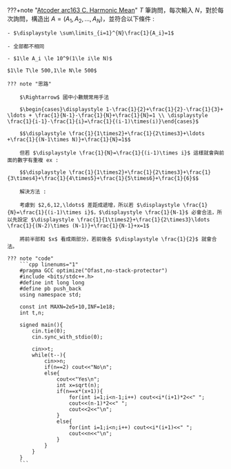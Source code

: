 ???+note "[Atcoder arc163 C. Harmonic Mean](https://atcoder.jp/contests/arc163/tasks/arc163_c)"
    $T$ 筆詢問，每次輸入 $N$，對於每次詢問，構造出 $A=(A_1,A_2,…,A_N)$，並符合以下條件 :

    - $\displaystyle \sum\limits_{i=1}^{N}\frac{1}{A_i}=1$

    - 全部都不相同

    - $1\le A_i \le 10^9(1\le i\le N)$

    $1\le T\le 500,1\le N\le 500$
	
	??? note "思路"

        $\Rightarrow$ 國中小數競常用手法

        $\begin{cases}\displaystyle 1-\frac{1}{2}+\frac{1}{2}-\frac{1}{3}+ \ldots + \frac{1}{N-1}-\frac{1}{N}+\frac{1}{N}=1 \\ \displaystyle \frac{1}{i-1}-\frac{1}{i}=\frac{1}{(i-1)\times(i)}\end{cases}$

        $$\displaystyle \frac{1}{1\times2}+\frac{1}{2\times3}+\ldots +\frac{1}{(N-1\times N)}+\frac{1}{N}=1$$

        但若 $\displaystyle \frac{1}{N}=\frac{1}{(i-1)\times i}$ 這樣就會與前面的數字有重複 ex : 
        
        $$\displaystyle \frac{1}{1\times2}+\frac{1}{2\times3}+\frac{1}{3\times4}+\frac{1}{4\times5}+\frac{1}{5\times6}+\frac{1}{6}$$

        解決方法 :

        考慮到 $2,6,12,\ldots$ 差距成遞增，所以若 $\displaystyle \frac{1}{N}=\frac{1}{(i-1)\times i}$，$\displaystyle \frac{1}{N-1}$ 必會合法，所以先設定 $\displaystyle \frac{1}{1\times2}+\frac{1}{2\times3}\ldots \frac{1}{(N-2)\times (N-1)}+\frac{1}{N-1}+x=1$

        將前半部和 $x$ 看成兩部分，若前後各 $\displaystyle \frac{1}{2}$ 就會合法。

	??? note "code"
        ```cpp linenums="1"
        #pragma GCC optimize("Ofast,no-stack-protector")
        #include <bits/stdc++.h>
        #define int long long
        #define pb push_back
        using namespace std;

        const int MAXN=2e5+10,INF=1e18;
        int t,n;

        signed main(){
            cin.tie(0);
            cin.sync_with_stdio(0);

            cin>>t;
            while(t--){
                cin>>n;
                if(n==2) cout<<"No\n";
                else{
                    cout<<"Yes\n";
                    int x=sqrt(n);
                    if(n==x*(x+1)){
                        for(int i=1;i<n-1;i++) cout<<i*(i+1)*2<<" ";
                        cout<<(n-1)*2<<" ";
                        cout<<2<<"\n";
                    }
                    else{
                        for(int i=1;i<n;i++) cout<<i*(i+1)<<" ";
                        cout<<n<<"\n";
                    }
                }
            }
        }
        ```